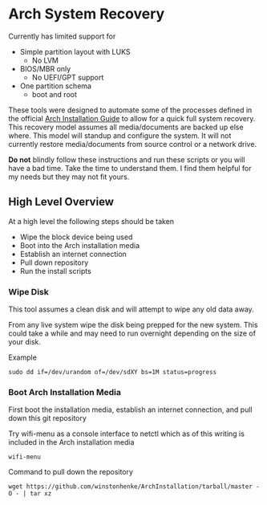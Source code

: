 # Arch System Recovery

Currently has limited support for

* Simple partition layout with LUKS
  * No LVM
* BIOS/MBR only
  * No UEFI/GPT support
* One partition schema
  * boot and root

These tools were designed to automate some of the processes defined in the official [Arch Installation Guide](https://wiki.archlinux.org/index.php/Installation_guide) to allow for a quick full system recovery. This recovery model assumes all media/documents are backed up else where. This model will standup and configure the system. It will not currently restore media/documents from source control or a network drive.

**Do not** blindly follow these instructions and run these scripts or you will have a bad time. Take the time to understand them. I find them helpful for my needs but they may not fit yours.

## High Level Overview

At a high level the following steps should be taken

* Wipe the block device being used
* Boot into the Arch installation media
* Establish an internet connection
* Pull down repository
* Run the install scripts

### Wipe Disk

This tool assumes a clean disk and will attempt to wipe any old data away.

From any live system wipe the disk being prepped for the new system. This could take a while and may need to run overnight depending on the size of your disk.

Example

```plain text
sudo dd if=/dev/urandom of=/dev/sdXY bs=1M status=progress
```

### Boot Arch Installation Media

First boot the installation media, establish an internet connection, and pull down this git repository

Try wifi-menu as a console interface to netctl which as of this writing is included in the Arch installation media

```plain text
wifi-menu
```

Command to pull down the repository

```plain text
wget https://github.com/winstonhenke/ArchInstallation/tarball/master -O - | tar xz
```
